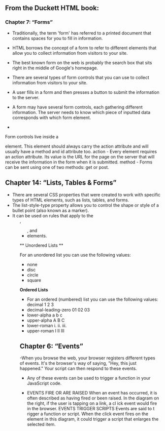 ## From the Duckett HTML book:

### Chapter 7: “Forms” 

- Traditionally, the term 'form' has referred
to a printed document that contains
spaces for you to fill in information.
- HTML borrows the concept of a form to refer to different
elements that allow you to collect information from visitors to
your site.
- The best known form on the web is probably
the search box that sits right in the middle of
Google's homepage.
- There are several types of form controls that
you can use to collect information from visitors
to your site.
- A user fills in a form and then presses a button
to submit the information to the server.
- A form may have several form controls, each
gathering different information. The server
needs to know which piece of inputted data
corresponds with which form element.

- <form>
Form controls live inside a
<form> element. This element
should always carry the action
attribute and will usually have a
method and id attribute too.
action
- Every <form> element requires
an action attribute. Its value
is the URL for the page on the
server that will receive the
information in the form when it
is submitted.
method
- Forms can be sent using one of
two methods: get or post.
  
## Chapter 14: “Lists, Tables & Forms”

- There are several CSS properties that
were created to work with specific types
of HTML elements, such as lists, tables,
and forms.
- The list-style-type property
allows you to control the shape
or style of a bullet point (also
known as a marker).
- It can be used on rules that
apply to the <ol>, <ul>, and <li>
elements.
  
** Unordered Lists **
  
For an unordered list you can use
the following values:

- none
- disc
- circle
- square

**Ordered Lists**

- For an ordered (numbered) list
you can use the following values:
decimal
1 2 3
- decimal-leading-zero
01 02 03
- lower-alpha
a b c
- upper-alpha
A B C
- lower-roman
i. ii. iii.
- upper-roman
I II III



## Chapter 6: “Events” 

-When you browse the web, your browser registers different
types of events. It's the browser's way of saying, "Hey, this
just happened." Your script can then respond to these events.

- Any of these events can be used to trigger a function
in your JavaScript code.

- EVENTS FIRE OR ARE RAISED
When an event has occurred, it is often described as having fired or
been raised. In the diagram on the right, if the user is tapping on a link, a
cl ick event would fire in the browser.
EVENTS TRIGGER SCRIPTS
Events are said to t rigger a function or script. When the click event
fires on the element in this diagram, it could trigger a script that enlarges
the selected item.






